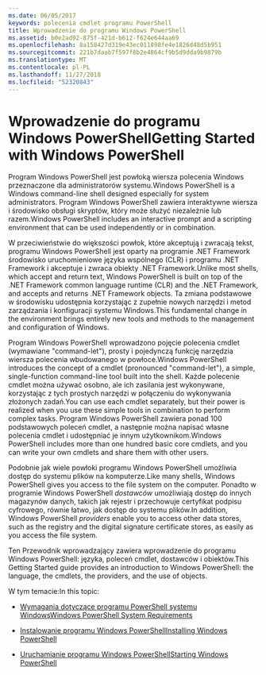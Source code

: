 ```yaml
---
ms.date: 06/05/2017
keywords: polecenia cmdlet programu PowerShell
title: Wprowadzenie do programu Windows PowerShell
ms.assetid: b0e2ad92-875f-421d-b612-f624e644aa69
ms.openlocfilehash: 8a158427d319e43ec011898fe4e1826d48d5b951
ms.sourcegitcommit: 221b7daab7f597f8b2e4864cf9b5d9dda9b9879b
ms.translationtype: MT
ms.contentlocale: pl-PL
ms.lasthandoff: 11/27/2018
ms.locfileid: "52320843"
---
```

# <a name="getting-started-with-windows-powershell"></a><span data-ttu-id="05f4b-103">Wprowadzenie do programu Windows PowerShell</span><span class="sxs-lookup"><span data-stu-id="05f4b-103">Getting Started with Windows PowerShell</span></span>
<span data-ttu-id="05f4b-104">Program Windows PowerShell jest powłoką wiersza polecenia Windows przeznaczone dla administratorów systemu.</span><span class="sxs-lookup"><span data-stu-id="05f4b-104">Windows PowerShell is a Windows command-line shell designed especially for system administrators.</span></span> <span data-ttu-id="05f4b-105">Program Windows PowerShell zawiera interaktywne wiersza i środowisko obsługi skryptów, który może służyć niezależnie lub razem.</span><span class="sxs-lookup"><span data-stu-id="05f4b-105">Windows PowerShell includes an interactive prompt and a scripting environment that can be used independently or in combination.</span></span>

<span data-ttu-id="05f4b-106">W przeciwieństwie do większości powłok, które akceptują i zwracają tekst, programu Windows PowerShell jest oparty na programie .NET Framework środowisko uruchomieniowe języka wspólnego (CLR) i programu .NET Framework i akceptuje i zwraca obiekty .NET Framework.</span><span class="sxs-lookup"><span data-stu-id="05f4b-106">Unlike most shells, which accept and return text, Windows PowerShell is built on top of the .NET Framework common language runtime (CLR) and the .NET Framework, and accepts and returns .NET Framework objects.</span></span> <span data-ttu-id="05f4b-107">Ta zmiana podstawowe w środowisku udostępnia korzystając z zupełnie nowych narzędzi i metod zarządzania i konfiguracji systemu Windows.</span><span class="sxs-lookup"><span data-stu-id="05f4b-107">This fundamental change in the environment brings entirely new tools and methods to the management and configuration of Windows.</span></span>

<span data-ttu-id="05f4b-108">Program Windows PowerShell wprowadzono pojęcie polecenia cmdlet (wymawiane "command-let"), prosty i pojedynczą funkcję narzędzia wiersza polecenia wbudowanego w powłoce.</span><span class="sxs-lookup"><span data-stu-id="05f4b-108">Windows PowerShell introduces the concept of a cmdlet (pronounced "command-let"), a simple, single-function command-line tool built into the shell.</span></span> <span data-ttu-id="05f4b-109">Każde polecenie cmdlet można używać osobno, ale ich zasilania jest wykonywane, korzystając z tych prostych narzędzi w połączeniu do wykonywania złożonych zadań.</span><span class="sxs-lookup"><span data-stu-id="05f4b-109">You can use each cmdlet separately, but their power is realized when you use these simple tools in combination to perform complex tasks.</span></span> <span data-ttu-id="05f4b-110">Program Windows PowerShell zawiera ponad 100 podstawowych poleceń cmdlet, a następnie można napisać własne polecenia cmdlet i udostępniać je innym użytkownikom.</span><span class="sxs-lookup"><span data-stu-id="05f4b-110">Windows PowerShell includes more than one hundred basic core cmdlets, and you can write your own cmdlets and share them with other users.</span></span>

<span data-ttu-id="05f4b-111">Podobnie jak wiele powłoki programu Windows PowerShell umożliwia dostęp do systemu plików na komputerze.</span><span class="sxs-lookup"><span data-stu-id="05f4b-111">Like many shells, Windows PowerShell gives you access to the file system on the computer.</span></span> <span data-ttu-id="05f4b-112">Ponadto w programie Windows PowerShell *dostawców* umożliwiają dostęp do innych magazynów danych, takich jak rejestr i przechowuje certyfikat podpisu cyfrowego, równie łatwo, jak dostęp do systemu plików.</span><span class="sxs-lookup"><span data-stu-id="05f4b-112">In addition, Windows PowerShell *providers* enable you to access other data stores, such as the registry and the digital signature certificate stores, as easily as you access the file system.</span></span>

<span data-ttu-id="05f4b-113">Ten Przewodnik wprowadzający zawiera wprowadzenie do programu Windows PowerShell: języka, poleceń cmdlet, dostawców i obiektów.</span><span class="sxs-lookup"><span data-stu-id="05f4b-113">This Getting Started guide provides an introduction to Windows PowerShell: the language, the cmdlets, the providers, and the use of objects.</span></span>

<span data-ttu-id="05f4b-114">W tym temacie:</span><span class="sxs-lookup"><span data-stu-id="05f4b-114">In this topic:</span></span>

- [<span data-ttu-id="05f4b-115">Wymagania dotyczące programu PowerShell systemu Windows</span><span class="sxs-lookup"><span data-stu-id="05f4b-115">Windows PowerShell System Requirements</span></span>](../setup/Windows-PowerShell-System-Requirements.md)

- [<span data-ttu-id="05f4b-116">Instalowanie programu Windows PowerShell</span><span class="sxs-lookup"><span data-stu-id="05f4b-116">Installing Windows PowerShell</span></span>](../setup/Installing-Windows-PowerShell.md)

- [<span data-ttu-id="05f4b-117">Uruchamianie programu Windows PowerShell</span><span class="sxs-lookup"><span data-stu-id="05f4b-117">Starting Windows PowerShell</span></span>](../setup/Starting-Windows-PowerShell.md)
